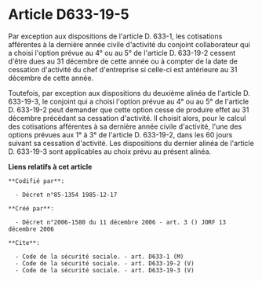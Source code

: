 # Article D633-19-5

Par exception aux dispositions de l'article D. 633-1, les cotisations afférentes à la dernière année civile d'activité du
conjoint collaborateur qui a choisi l'option prévue au 4° ou au 5° de l'article D. 633-19-2 cessent d'être dues au 31
décembre de cette année ou à compter de la date de cessation d'activité du chef d'entreprise si celle-ci est antérieure au 31
décembre de cette année.

Toutefois, par exception aux dispositions du deuxième alinéa de l'article D. 633-19-3, le conjoint qui a choisi l'option
prévue au 4° ou au 5° de l'article D. 633-19-2 peut demander que cette option cesse de produire effet au 31 décembre
précédant sa cessation d'activité. Il choisit alors, pour le calcul des cotisations afférentes à sa dernière année civile
d'activité, l'une des options prévues aux 1° à 3° de l'article D. 633-19-2, dans les 60 jours suivant sa cessation
d'activité. Les dispositions du dernier alinéa de l'article D. 633-19-3 sont applicables au choix prévu au présent alinéa.

**Liens relatifs à cet article**

	**Codifié par**:

	  - Décret n°85-1354 1985-12-17

	**Créé par**:

	  - Décret n°2006-1580 du 11 décembre 2006 - art. 3 () JORF 13 décembre 2006

	**Cite**:

	  - Code de la sécurité sociale. - art. D633-1 (M)
	  - Code de la sécurité sociale. - art. D633-19-2 (V)
	  - Code de la sécurité sociale. - art. D633-19-3 (V)
